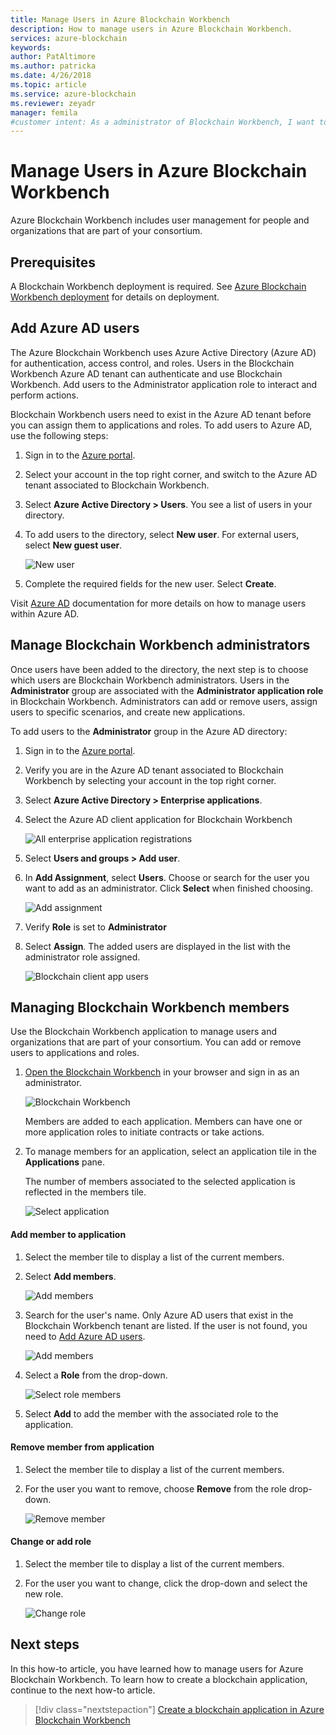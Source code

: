 ```yaml
---
title: Manage Users in Azure Blockchain Workbench
description: How to manage users in Azure Blockchain Workbench.
services: azure-blockchain
keywords: 
author: PatAltimore
ms.author: patricka
ms.date: 4/26/2018
ms.topic: article
ms.service: azure-blockchain
ms.reviewer: zeyadr
manager: femila
#customer intent: As a administrator of Blockchain Workbench, I want to manage users for blockchain apps in Azure Blockchain Workbench.
---
```

# Manage Users in Azure Blockchain Workbench

Azure Blockchain Workbench includes user management for people and organizations that are part of your consortium.

## Prerequisites

A Blockchain Workbench deployment is required. See [Azure Blockchain Workbench deployment](blockchain-workbench-deploy.md) for details on deployment.

## Add Azure AD users

The Azure Blockchain Workbench uses Azure Active Directory (Azure AD) for authentication, access control, and roles. Users in the Blockchain Workbench Azure AD tenant can authenticate and use Blockchain Workbench. Add users to the Administrator application role to interact and perform actions.

Blockchain Workbench users need to exist in the Azure AD tenant before you can assign them to applications and roles. To add users to Azure AD, use the following steps:

1.  Sign in to the [Azure portal](https://portal.azure.com).
2.  Select your account in the top right corner, and switch to the Azure AD tenant associated to Blockchain Workbench.
3.  Select **Azure Active Directory > Users**. You see a list of users in your directory.
4.  To add users to the directory, select **New user**. For external users, select **New guest user**.

    ![New user](media/blockchain-workbench-manage-users/add-ad-user.png)

5.  Complete the required fields for the new user. Select **Create**.

Visit [Azure AD](../active-directory/add-users-azure-active-directory.md) documentation for more details on how to manage users within Azure AD.

## Manage Blockchain Workbench administrators

Once users have been added to the directory, the next step is to choose which users are Blockchain Workbench administrators. Users in the **Administrator** group are associated with the **Administrator application role** in Blockchain Workbench. Administrators can add or remove users, assign users to specific scenarios, and create new applications.

To add users to the **Administrator** group in the Azure AD directory:

1.  Sign in to the [Azure portal](https://portal.azure.com).
2.  Verify you are in the Azure AD tenant associated to Blockchain Workbench by selecting your account in the top right corner.
3.  Select **Azure Active Directory >  Enterprise applications**.
4.  Select the Azure AD client application for Blockchain Workbench
    
    ![All enterprise application registrations](media/blockchain-workbench-manage-users/select-blockchain-client-app.png)

5.  Select **Users and groups > Add user**.
6.  In **Add Assignment**, select **Users**. Choose or search for the user you want to add as an administrator. Click **Select** when finished choosing.

    ![Add assignment](media/blockchain-workbench-manage-users/add-user-assignment.png)

9.  Verify **Role** is set to **Administrator**
10. Select **Assign**. The added users are displayed in the list with the administrator role assigned.

    ![Blockchain client app users](media/blockchain-workbench-manage-users/blockchain-admin-list.png)

## Managing Blockchain Workbench members

Use the Blockchain Workbench application to manage users and organizations that are part of your consortium. You can add or remove users to applications and roles.

1. [Open the Blockchain Workbench](blockchain-workbench-deploy.md#blockchain-workbench-web-url) in your browser and sign in as an administrator.

    ![Blockchain Workbench](media/blockchain-workbench-manage-users/blockchain-workbench-applications.png)

    Members are added to each application. Members can have one or more application roles to initiate contracts or take actions.

2. To manage members for an application, select an application tile in the **Applications** pane.

    The number of members associated to the selected application is reflected in the members tile.

    ![Select application](media/blockchain-workbench-manage-users/blockchain-workbench-select-application.png)


#### Add member to application

1. Select the member tile to display a list of the current members.
2. Select **Add members**.

    ![Add members](media/blockchain-workbench-manage-users/application-add-members.png)

3. Search for the user's name.  Only Azure AD users that exist in the Blockchain Workbench tenant are listed. If the user is not found, you need to [Add Azure AD users](#add-azure-ad-users).

    ![Add members](media/blockchain-workbench-manage-users/find-user.png)

4. Select a **Role** from the drop-down.

    ![Select role members](media/blockchain-workbench-manage-users/application-select-role.png)

5. Select **Add** to add the member with the associated role to the application.

#### Remove member from application

1. Select the member tile to display a list of the current members.
2. For the user you want to remove, choose **Remove** from the role drop-down.

    ![Remove member](media/blockchain-workbench-manage-users/application-remove-member.png)

#### Change or add role

1. Select the member tile to display a list of the current members.
2. For the user you want to change, click the drop-down and select the new role.

    ![Change role](media/blockchain-workbench-manage-users/application-change-role.png)

## Next steps

In this how-to article, you have learned how to manage users for Azure Blockchain Workbench. To learn how to create a blockchain application, continue to the next how-to article.

> [!div class="nextstepaction"]
> [Create a blockchain application in Azure Blockchain Workbench](blockchain-workbench-create-app.md)
